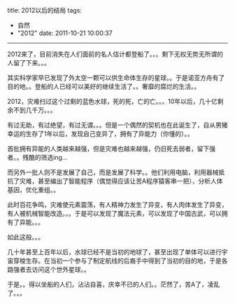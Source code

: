 title: 2012以后的结局
tags:
  - 自然
  - "2012"
date: 2011-10-21 10:00:37
---

2012来了，目前消失在人们面前的名人估计都登船了。。。剩下无权无势无所谓的人留了下来。。。

其实科学家早已发现了外太空一颗可以供生命体生存的星球。。于是诺亚方舟有了目的地。。登船的人已经可以美好的继续生活了。。奢靡的腐烂的生活。。

2012，灾难扫过这个过剩的蓝色水球，死的死，亡的亡。。。10年以后，几十亿剩余不到几千万。。。

有过无助，有过绝望，有过无谓。。。但是一个偶然的契机也在此诞生了，自从男猪幸运的生存了1年以后，发现自己变异了，拥有了异能力（你懂的）。。

首批拥有异能的人类越来越强，但是灾难也越来越强，仍旧死去弱者，留下强者。。残酷的筛选ing&#8230;

而另外一批人则不是发展了自己，而是发展了科学。。他们利用电脑，利用器械抵抗了灾难，甚至编出了智能程序（偶觉得应该让苦A程序猿客串一把），分析人体基因，优化重组。。

此时百花争鸣，灾难使元素震荡，有人精神力发生了异变，有人肉体发生了异变，有人被机械智能改造。。。于是可以发现了魔法元素，可以发现了中国古武，可以拥有了异能。。。

如此这般。。。

几十年甚至上百年以后，水球已经不是当初的地球了，甚至出现了单体可以进行宇宙穿梭生存。在当初一个参与了制定航线的后裔手中得到了当初的目的地，于是各路强者去访问这个世外星球。。

于是。。得以坐船的人们，沾沾自喜，庆幸不已的人们。。茫然了，苦A了，凌乱了。。。
